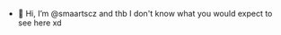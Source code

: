 - 👋 Hi, I’m @smaartscz and thb I don't know what you would expect to see here xd


<!---
smaartscz/smaartscz is a ✨ special ✨ repository because its `README.md` (this file) appears on your GitHub profile.
You can click the Preview link to take a look at your changes.
--->
